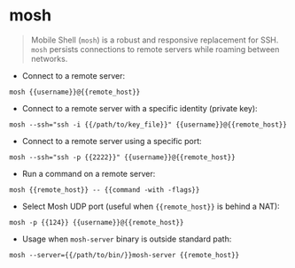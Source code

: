 # mosh

> Mobile Shell (`mosh`) is a robust and responsive replacement for SSH.
> `mosh` persists connections to remote servers while roaming between networks.

- Connect to a remote server:

`mosh {{username}}@{{remote_host}}`

- Connect to a remote server with a specific identity (private key):

`mosh --ssh="ssh -i {{/path/to/key_file}}" {{username}}@{{remote_host}}`

- Connect to a remote server using a specific port:

`mosh --ssh="ssh -p {{2222}}" {{username}}@{{remote_host}}`

- Run a command on a remote server:

`mosh {{remote_host}} -- {{command -with -flags}}`

- Select Mosh UDP port (useful when `{{remote_host}}` is behind a NAT):

`mosh -p {{124}} {{username}}@{{remote_host}}`

- Usage when `mosh-server` binary is outside standard path:

`mosh --server={{/path/to/bin/}}mosh-server {{remote_host}}`
